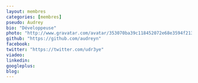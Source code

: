 ```yaml
---
layout: membres
categories: [membres]
pseudo: Audrey
bio: "Développeuse"
photo: "http://www.gravatar.com/avatar/353070ba39c118452072e68e3594f213.png"
github: "https://github.com/audreyn"
facebook: 
twitter: "https://twitter.com/udr3ye"
viadeo: 
linkedin: 
googleplus: 
blog: 
---
```

